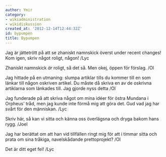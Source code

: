 ```yaml
---
author: Ymir
category:
- wikiadministration
- wikidiskussion
created_at: '2012-12-14T12:44:32Z'
id: bypumpen
title: Bypumpen
---
```

Jag är jättetrött på att se zhaniskt namnskick överst under recent changes! Kom igen, skriv något roligt, någon! /Lyc

Zhaniskt namnskick *är* roligt, så det så. Men okej, öppen för förslag. /Ol

Jag hittade på en utmaning: slumpa artiklar tills du kommer till en som länkar till någon oskriven artikel. Du måste då skriva en av de oskrivna artiklarna som länkades till. Jag gjorde nyss detta /Ol

Jag funderade på att skriva något om mina idéer för östra Mundana i Orpheus' tråd, men jag kunde inte förmå mig att göra det. Gud vad jag har svårt för den människan. /Lyc

Skriv här, så kan vi sitta och känna oss överlägsna och dryga bakom hans rygg. /Joel

Jag har berättat om att han vid tillfällen ringt mig för att i timmar sitta och prata om sina tråkiga, navelskådande prettoprojekt? /Ol

Det är ditt eget fel! /Lyc